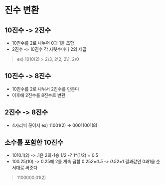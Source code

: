 진수 변환
=================


10진수 -> 2진수
-----------------
+ 10진수를 2로 나누어 0과 1을 조합
+ 2진수 -> 10진수 각 자릿수마다 2의 제곱
> ex) 1010(2) > 2\3, 2\2, 2\1, 2\0


10진수 -> 8진수
-----------------
+ 10진수를 2로 나눠서 2진수를 만든다
+ 이후에 2진수를 8진수로 변환


2진수 -> 8진수
---------------
+ 4자리씩 끊어서 ex) 11001(2) -> 00011001(8)


소수를 포함한 10진수
-------------------
+ 1010.1(2) -> .1은 2의-1승 1/2 -? 1*(1/2) = 0.5
+ 100.25(10) -> 0.25에 2를 계속 곱함 0.25*2=0.5 -> 0.5*2=1 결과값인 0과1을 순서대로 써준다
> 1100000.01(2)

